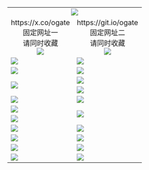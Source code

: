 ﻿<table>
  <tr><td colspan=2 align=center><img src="https://d2ket7s44r2xu8.cloudfront.net/Up/oGate.jpg" /></td></tr>
  <tr>
    <td align=center>https://x.co/ogate<br>固定网址一<br>请同时收藏<br><img src="https://d2ket7s44r2xu8.cloudfront.net/Up/0WMGD1.png" /></td>
    <td align=center>https://git.io/ogate<br>固定网址二<br>请同时收藏<br><img src="https://d2ket7s44r2xu8.cloudfront.net/Up/0WMGD2.png" /></td>
  </tr>
  <tr>
    <td><a href="https://d2ket7s44r2xu8.cloudfront.net/?from=github" target="_blank"><img src="https://d2ket7s44r2xu8.cloudfront.net/Up/0WMDT.jpg" /></a></td>
    <td><a href="https://d2ket7s44r2xu8.cloudfront.net/oNote.aspx?from=github" target="_blank"><img src="https://d2ket7s44r2xu8.cloudfront.net/Up/0WZTT.jpg" /></a></td>
  </tr>
  <tr>
    <td><a href="https://d2ket7s44r2xu8.cloudfront.net/onUP.aspx?name=https://d3h1gdc8wi0m01.cloudfront.net/525&from=github" target="_blank"><img src="https://d2ket7s44r2xu8.cloudfront.net/Up/0DTW.jpg"/></a></td>
    <td><a href="https://d2ket7s44r2xu8.cloudfront.net/ogST.aspx" target="_blank"><img src="https://d2ket7s44r2xu8.cloudfront.net/Up/ST.jpg"/></a></td>
  </tr>
  <tr>
    <td rowspan=2><a href="https://d2ket7s44r2xu8.cloudfront.net/ogUP.aspx?name=WJ.mp4" target="_blank"><img src="https://d2ket7s44r2xu8.cloudfront.net/Up/WJ.jpg" /></a></td>
    <td><a href="https://d2ket7s44r2xu8.cloudfront.net/ogUP.aspx?name=DKC.mp4&count=15" target="_blank"><img src="https://d2ket7s44r2xu8.cloudfront.net/Up/DKC.jpg" /></a></td> 
  </tr>
  <tr>
    <td><a href="https://d2ket7s44r2xu8.cloudfront.net/ogUP.aspx?name=LRWS.mp4&count=6B:12,5A:10,5B:35,4A:14,4B:19,3A:10,3B:26,2A:16,2B:21,1A:23,1B:29" target="_blank"><img src="https://d2ket7s44r2xu8.cloudfront.net/Up/LRWS.jpg" /></a></td>
  </tr>
  <tr>
    <td><a href="https://d2ket7s44r2xu8.cloudfront.net/ogUP.aspx?name=3MSTT.mp4&count=17" target="_blank"><img src="https://d2ket7s44r2xu8.cloudfront.net/Up/3MSTT.jpg" /></a></td>
    <td><a href="https://d2ket7s44r2xu8.cloudfront.net/ogUP.aspx?name=XTFY.mp4&count=24" target="_blank"><img src="https://d2ket7s44r2xu8.cloudfront.net/Up/XTFY.jpg" /></a></td>
  </tr>
  <tr>
    <td><a href="https://d2ket7s44r2xu8.cloudfront.net/ogUP.aspx?name=JQR.mp4&count=2" target="_blank"><img src="https://d2ket7s44r2xu8.cloudfront.net/Up/JQR.jpg" /></a></td>   
    <td rowspan=2><a href="https://d2ket7s44r2xu8.cloudfront.net/ogUP.aspx?name=JP.mp4&count=9" target="_blank"><img src="https://d2ket7s44r2xu8.cloudfront.net/Up/JP.jpg" /></td>
  </tr>
  <tr>
    <td><a href="https://d2ket7s44r2xu8.cloudfront.net/ogUP.aspx?name=CYKJ.mp4" target="_blank"><img src="https://d2ket7s44r2xu8.cloudfront.net/Up/CYKJ.jpg" /></a></td>
  </tr>
  <tr>
    <td><a href="https://d2ket7s44r2xu8.cloudfront.net/ogUP.aspx?name=4SZG.mp4&count=05:17,04:20&current=05:16" target="_blank"><img src="https://d2ket7s44r2xu8.cloudfront.net/Up/4SZG0.jpg" /></a></td>
    <td><a href="https://d2ket7s44r2xu8.cloudfront.net/ogUP.aspx?name=4SDJ.mp4&count=05:40,04:52&current=05:39" target="_blank"><img src="https://d2ket7s44r2xu8.cloudfront.net/Up/4SDJ0.jpg" /></a></td>
  </tr>
  <tr>
    <td><a href="https://d2ket7s44r2xu8.cloudfront.net/ogUP.aspx?name=FG.zip" target="_blank"><img src="https://d2ket7s44r2xu8.cloudfront.net/Up/FG.jpg" /></a></td>
    <td><a href="https://d2ket7s44r2xu8.cloudfront.net/ogUP.aspx?name=FGA.apk" target="_blank"><img src="https://d2ket7s44r2xu8.cloudfront.net/Up/FGA.jpg" /></a></td>
  </tr>
  <tr>
    <td><a href="https://d2ket7s44r2xu8.cloudfront.net/ogUP.aspx?name=U.zip" target="_blank"><img src="https://d2ket7s44r2xu8.cloudfront.net/Up/U.jpg" /></a></td>
    <td><a href="https://d2ket7s44r2xu8.cloudfront.net/ogUP.aspx?name=UA.apk" target="_blank"><img src="https://d2ket7s44r2xu8.cloudfront.net/Up/UA.jpg" /></a></td>
  </tr>
  <tr>
    <td><a href="https://d2ket7s44r2xu8.cloudfront.net/ogUP.aspx?name=0iPPOTV.zip" target="_blank"><img src="https://d2ket7s44r2xu8.cloudfront.net/Up/0iPPOTV.jpg" /></a></td>
    <td><a href="https://d2ket7s44r2xu8.cloudfront.net/ogUP.aspx?name=0iNTD.apk" target="_blank"><img src="https://d2ket7s44r2xu8.cloudfront.net/Up/0iNTD.jpg" /></a></td>
  </tr>
</table>

